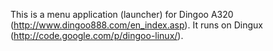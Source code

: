 This is a menu application (launcher) for Dingoo A320 (http://www.dingoo888.com/en_index.asp). It runs on Dingux (http://code.google.com/p/dingoo-linux/).